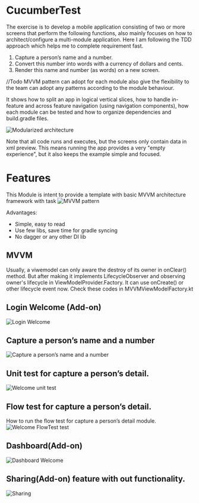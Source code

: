 # CucumberTest

The exercise is to develop a mobile application consisting of two or more screens that perform the following functions, also mainly focuses on how to architect/configure a multi-module application.
Here I am following the TDD approach which helps me to complete requirement fast.  


1.	Capture a person’s name and a number.
2.	Convert this number into words with a currency of dollars and cents.
3.	Render this name and number (as words) on a new screen. 

//Todo
MVVM pattern can adopt for each module also give the flexibility to the team can adopt any patterns according to the module behaviour.

It shows how to split an app in logical vertical slices, how to handle in-feature and across feature navigation (using navigation components), how each module can be tested and how to organize dependencies and build.gradle files. 

![Modularized architecture](https://github.com/anandmampuzhakal/CucumberTest/blob/main/readme/modularized_architecture.png)

Note that all code runs and executes, but the screens only contain data in xml preview. This means running the app provides a very "empty experience", but it also keeps the example simple and focused.

# Features 
This Module is intent to provide a template with basic MVVM architecture framework with task 
![MVVM pattern](https://github.com/anandmampuzhakal/CucumberTest/blob/main/readme/mvvmpattern.png)

Advantages:

- Simple, easy to read
- Use few libs, save time for gradle syncing
- No dagger or any other DI lib

## MVVM
Usually, a viwemodel can only aware the destroy of its owner in onClear() method. But after making it implements LifecycleObserver and observing owner's lifecycle in ViewModelProvider.Factory. It can use onCreate() or other lifecycle event now.
Check these codes in MVVMViewModelFactory.kt

## Login Welcome (Add-on)
![Login Welcome](https://github.com/anandmampuzhakal/CucumberTest/blob/main/readme/welcome.png)

## Capture a person’s name and a number
![Capture a person’s name and a number](https://github.com/anandmampuzhakal/CucumberTest/blob/main/readme/register.png)

## Unit test for capture a person’s detail. 
![Welcome unit test](https://github.com/anandmampuzhakal/CucumberTest/blob/main/readme/unittestwekcome.png)

## Flow test for capture a person’s detail. 
How to run the flow test for capture a person’s detail module.
![Welcome FlowTest test](https://github.com/anandmampuzhakal/CucumberTest/blob/main/readme/howtorunflow.png)

## Dashboard(Add-on)
![Dashboard Welcome](https://github.com/anandmampuzhakal/CucumberTest/blob/main/readme/dashimg.png)

## Sharing(Add-on) feature with out functionality.
![Sharing](https://github.com/anandmampuzhakal/CucumberTest/blob/main/readme/share.png)  

